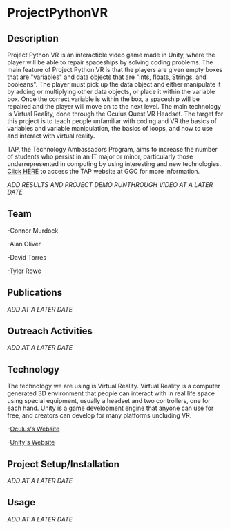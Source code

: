 # ProjectPythonVR
## Description
  Project Python VR is an interactible video game made in Unity, where the player will be able to repair spaceships by solving coding problems. The main feature of Project Python VR is that the players are given empty boxes that are "variables" and data objects that are "ints, floats, Strings, and booleans". The player must pick up the data object and either manipulate it by adding or multiplying other data objects, or place it within the variable box. Once the correct variable is within the box, a spaceship will be repaired and the player will move on to the next level. The main technology is Virtual Reality, done through the Oculus Quest VR Headset. The target for this project is to teach people unfamiliar with coding and VR the basics of variables and variable manipulation, the basics of loops, and how to use and interact with virtual reality.

TAP, the Technology Ambassadors Program, aims to increase the number of students who persist in an IT major or minor, particularly those underrepresented in computing by using interesting and new technologies. [Click HERE](https://www.ggc.edu/academics/schools/school-of-science-and-technology/research-internships-service-learning/technology-ambassador-program/) to access the TAP website at GGC for more information.
  
*ADD RESULTS AND PROJECT DEMO RUNTHROUGH VIDEO AT A LATER DATE*


## Team
-Connor Murdock

-Alan Oliver

-David Torres

-Tyler Rowe


## Publications
*ADD AT A LATER DATE*


## Outreach Activities
*ADD AT A LATER DATE*


## Technology
  The technology we are using is Virtual Reality. Virtual Reality is a computer generated 3D environment that people can interact with in real life space using special equipment, usually a headset and two controllers, one for each hand. Unity is a game development engine that anyone can use for free, and creators can develop for many platforms uncluding VR.
  
-[Oculus's Website](oculus.com)

-[Unity's Website](unity.com)


## Project Setup/Installation
*ADD AT A LATER DATE*


## Usage
*ADD AT A LATER DATE*

